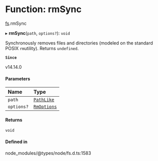 # Function: rmSync

[fs](../modules/fs.md).rmSync

▸ **rmSync**(`path`, `options?`): `void`

Synchronously removes files and directories (modeled on the standard POSIX `rm`utility). Returns `undefined`.

**`Since`**

v14.14.0

#### Parameters

| Name | Type |
| :------ | :------ |
| `path` | [`PathLike`](../types/fs.PathLike.md) |
| `options?` | [`RmOptions`](../interfaces/fs.RmOptions.md) |

#### Returns

`void`

#### Defined in

node_modules/@types/node/fs.d.ts:1583
